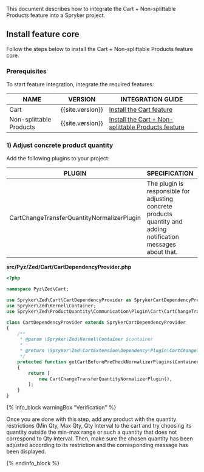 


This document describes how to integrate the Cart + Non-splittable Products feature into a Spryker project.

## Install feature core

Follow the steps below to install the Cart + Non-splittable Products feature core.

### Prerequisites

To start feature integration, integrate the required features:

| NAME | VERSION | INTEGRATION GUIDE|
| --- | --- | --- |
| Cart | {{site.version}} | [Install the Cart feature](/docs/pbc/all/cart-and-checkout/{{site.version}}/install-and-upgrade/install-features/install-the-cart-feature.html)|
| Non-splittable Products |{{site.version}} | [Install the Cart + Non-splittable Products feature](/docs/pbc/all/cart-and-checkout/{{site.version}}/install-and-upgrade/install-features/install-the-cart-product-bundles-feature.html) |

### 1) Adjust concrete product quantity

Add the following plugins to your project:

| PLUGIN | SPECIFICATION | PREREQUISITES | NAMESPACE |
| --- | --- | --- | --- |
| CartChangeTransferQuantityNormalizerPlugin | The plugin is responsible for adjusting concrete products quantity and adding notification messages about that. | The `ProductQuantity` and `ProductQuantityStorage` modules should be installed. | Spryker\Zed\ProductQuantity\Communication\Plugin\Cart |

**src/Pyz/Zed/Cart/CartDependencyProvider.php**

```php
<?php

namespace Pyz\Zed\Cart;

use Spryker\Zed\Cart\CartDependencyProvider as SprykerCartDependencyProvider;
use Spryker\Zed\Kernel\Container;
use Spryker\Zed\ProductQuantity\Communication\Plugin\Cart\CartChangeTransferQuantityNormalizerPlugin;

class CartDependencyProvider extends SprykerCartDependencyProvider
{
	/**
	 * @param \Spryker\Zed\Kernel\Container $container
	 *
	 * @return \Spryker\Zed\CartExtension\Dependency\Plugin\CartChangeTransferNormalizerPluginInterface[]
	 */
	protected function getCartBeforePreCheckNormalizerPlugins(Container $container): array
	{
		return [
			new CartChangeTransferQuantityNormalizerPlugin(),
		];
	}
}
```

{% info_block warningBox "Verification" %}

Once you are done with this step, add any product with the quantity restrictions (Min Qty, Max Qty, Qty Interval to the cart and try choosing its quantity outside the min-max range or such a quantity that does not correspond to Qty Interval. Then, make sure the chosen quantity has been adjusted according to its restriction and the corresponding message has been displayed.

{% endinfo_block %}

